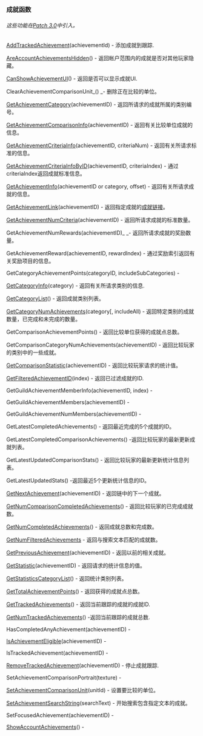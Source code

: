 ### 成就函数

###### 这些功能在[Patch 3.0](https://wow.gamepedia.com/Patch_3.0)中引入。

[AddTrackedAchievement](https://wow.gamepedia.com/API_AddTrackedAchievement)\(achievementId\) -  添加成就到跟踪.

[AreAccountAchievementsHidden](https://wow.gamepedia.com/API_AreAccountAchievementsHidden)\(\) - 返回帐户范围内的成就是否对其他玩家隐藏。

[CanShowAchievementUI](https://wow.gamepedia.com/API_CanShowAchievementUI)\(\) - 返回是否可以显示成就UI.

ClearAchievementComparisonUnit_\(\) _- 删除正在比较的单位。

[GetAchievementCategory](https://wow.gamepedia.com/API_GetAchievementCategory)\(achievementID\) - 返回所请求的成就所属​​的类别编号。

[GetAchievementComparisonInfo](https://wow.gamepedia.com/API_GetAchievementComparisonInfo)\(achievementID\) - 返回有关比较单位成就的信息。

[GetAchievementCriteriaInfo](https://wow.gamepedia.com/API_GetAchievementCriteriaInfo)\(achievementID, criteriaNum\) - 返回有关所请求标准的信息。

[GetAchievementCriteriaInfoByID](https://wow.gamepedia.com/API_GetAchievementCriteriaInfoByID)\(achievementID, criteriaIndex\) - 通过criteriaIndex返回成就标准信息。

[GetAchievementInfo](https://wow.gamepedia.com/API_GetAchievementInfo)\(achievementID or category, offset\) - 返回有关所请求成就的信息。

[GetAchievementLink](https://wow.gamepedia.com/API_GetAchievementLink)\(achievementID\) - 返回指定成就的[成就链接](https://wow.gamepedia.com/AchievementLink)。

[GetAchievementNumCriteria](https://wow.gamepedia.com/API_GetAchievementNumCriteria)\(achievementID\) - 返回所请求成就的标准数量。

GetAchievementNumRewards\(achievementID\)_ _- 返回所请求成就的奖励数量。

GetAchievementReward\(achievementID, rewardIndex\) - 通过奖励索引返回有关奖励项目的信息。

GetCategoryAchievementPoints\(categoryID, includeSubCategories\) -

[GetCategoryInfo](https://wow.gamepedia.com/API_GetCategoryInfo)\(category\) - 返回有关所请求类别的信息.

[GetCategoryList](https://wow.gamepedia.com/API_GetCategoryList)\(\) - 返回成就类别列表。

[GetCategoryNumAchievements](https://wow.gamepedia.com/API_GetCategoryNumAchievements)\(category\[, includeAll\) - 返回特定类别的成就数量，已完成和未完成的数量。

GetComparisonAchievementPoints\(\) - 返回比较单位获得的成就点总数。

GetComparisonCategoryNumAchievements\(achievementID\) - 返回比较玩家的类别中的一些成就。

[GetComparisonStatistic](https://wow.gamepedia.com/API_GetComparisonStatistic)\(achievementID\) - 返回比较玩家请求的统计值。

[GetFilteredAchievementID](https://wow.gamepedia.com/API_GetFilteredAchievementID)\(index\) - 返回已过滤成就的ID.

GetGuildAchievementMemberInfo\(achievementID, index\) -

GetGuildAchievementMembers\(achievementID\) -

GetGuildAchievementNumMembers\(achievementID\) -

GetLatestCompletedAchievements\(\) - 返回最近完成的5个成就的ID。

GetLatestCompletedComparisonAchievements\(\) -返回比较玩家的最新更新成就列表。

GetLatestUpdatedComparisonStats\(\) - 返回比较玩家的最新更新统计信息列表。

GetLatestUpdatedStats\(\) -返回最近5个更新统计信息的ID。

[GetNextAchievement](https://wow.gamepedia.com/API_GetNextAchievement)\(achievementID\) - 返回链中的下一个成就。

[GetNumComparisonCompletedAchievements](https://wow.gamepedia.com/API_GetNumComparisonCompletedAchievements)\(\) - 返回比较玩家的已完成成就数。

[GetNumCompletedAchievements](https://wow.gamepedia.com/API_GetNumCompletedAchievements)\(\) - 返回成就总数和完成数。

[GetNumFilteredAchievements](https://wow.gamepedia.com/API_GetNumFilteredAchievements)  - 返回与搜索文本匹配的成就数。

[GetPreviousAchievement](https://wow.gamepedia.com/API_GetPreviousAchievement)\(achievementID\) - 返回以前的相关成就。

[GetStatistic](https://wow.gamepedia.com/API_GetStatistic)\(achievementID\) - 返回请求的统计信息的值。

[GetStatisticsCategoryList](https://wow.gamepedia.com/API_GetStatisticsCategoryList)\(\) - 返回统计类别列表。

[GetTotalAchievementPoints](https://wow.gamepedia.com/API_GetTotalAchievementPoints)\(\) - 返回获得的成就点总数。

[GetTrackedAchievements](https://wow.gamepedia.com/API_GetTrackedAchievements)\(\) - 返回当前跟踪的成就的成就ID.

[GetNumTrackedAchievements](https://wow.gamepedia.com/API_GetNumTrackedAchievements)\(\) -返回当前跟踪的成就总数.

HasCompletedAnyAchievement\(achievementID\) -

[IsAchievementEligible](https://wow.gamepedia.com/API_IsAchievementEligible)\(achievementID\) -

IsTrackedAchievement\(achievementID\) -

[RemoveTrackedAchievement](https://wow.gamepedia.com/API_RemoveTrackedAchievement)\(achievementID\) - 停止成就跟踪.

SetAchievementComparisonPortrait\(texture\) -

[SetAchievementComparisonUnit](https://wow.gamepedia.com/API_SetAchievementComparisonUnit)\(unitId\) - 设置要比较的单位。

[SetAchievementSearchString](https://wow.gamepedia.com/API_SetAchievementSearchString)\(searchText\) - 开始搜索包含指定文本的成就。

SetFocusedAchievement\(achievementID\) -

[ShowAccountAchievements](https://wow.gamepedia.com/API_ShowAccountAchievements)\(\) -

